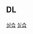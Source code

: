 ## DL

[실습](https://colab.research.google.com/drive/1mBiI6qx1QYCwyTSUExQ_DNLHQDK4vu0V?hl=ko)
[실습](https://colab.research.google.com/drive/1q3Eyrpldkx2tdJeU1WOaq58Sp14LtEUa?hl=ko#scrollTo=g-j-rpgQ8LXQ)